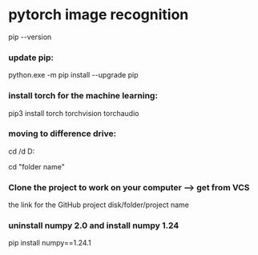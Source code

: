 # pytorch image recognition

pip --version

### update pip:  
python.exe -m pip install --upgrade pip


### install torch for the machine learning: 
pip3 install torch torchvision torchaudio

### moving to difference drive: 
cd /d D:

cd "folder name"


### Clone the project to work on your computer --> get from VCS
the link for the GitHub project
disk/folder/project name

### uninstall numpy 2.0 and install numpy 1.24
pip install numpy==1.24.1